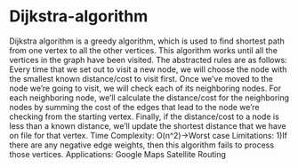 # Dijkstra-algorithm
Dijkstra algorithm is a greedy algorithm, which is used to find shortest path from one vertex to all the other vertices. This algorithm works until all the vertices in the graph have been visited.
The abstracted rules are as follows:
Every time that we set out to visit a new node, we will choose the node with the smallest known distance/cost to visit first.
Once we’ve moved to the node we’re going to visit, we will check each of its neighboring nodes.
For each neighboring node, we’ll calculate the distance/cost for the neighboring nodes by summing the cost of the edges that lead to the node we’re checking from the starting vertex.
Finally, if the distance/cost to a node is less than a known distance, we’ll update the shortest distance that we have on file for that vertex.
Time Complexity: O(n^2)->Worst case 
Limitations: 
1)If there are any negative edge weights, then this algorithm fails to process those vertices. 
Applications:
Google Maps 
Satellite Routing 
